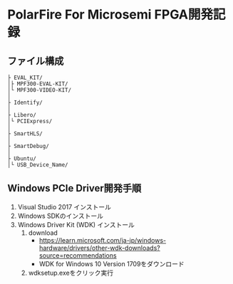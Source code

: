 # PolarFire For Microsemi FPGA開発記録

## ファイル構成
```
├ EVAL_KIT/ 
│├ MPF300-EVAL-KIT/
│└ MPF300-VIDEO-KIT/
│
├ Identify/
│
├ Libero/
│└ PCIExpress/
│
├ SmartHLS/
│
├ SmartDebug/
│
├ Ubuntu/
│└ USB_Device_Name/
```


## Windows PCIe Driver開発手順
1. Visual Studio 2017 インストール
2. Windows SDKのインストール
3. Windows Driver Kit (WDK) インストール
    1. download
        * https://learn.microsoft.com/ja-jp/windows-hardware/drivers/other-wdk-downloads?source=recommendations
        * WDK for Windows 10 Version 1709をダウンロード
    2. wdksetup.exeをクリック実行
    
